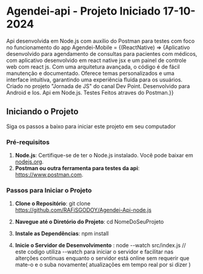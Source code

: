 # Agendei-api - Projeto Iniciado 17-10-2024

   Api  desenvolvida em Node.js com auxilio do Postman para testes com foco no funcionamento do app Agendei-Mobile = {(ReactNative) => {Aplicativo desenvolvido para agendamento de consultas para pacientes com médicos, com aplicativo desenvolvido em react native jsx e um painel de controle web com react js. Com uma arquitetura avançada, o código é de fácil manutenção e documentado. Oferece temas personalizados e    uma interface intuitiva, garantindo uma experiência fluida para os usuários. Criado no projeto "Jornada de JS" do canal Dev Point. Desenvolvido para Android e Ios. Api em Node.js. Testes Feitos atraves do Postman.}}
   

## Iniciando o Projeto
   Siga os passos a baixo para iniciar este projeto em seu computador
### Pré-requisitos

1. **Node.js**: Certifique-se de ter o Node.js instalado. Você pode baixar em [nodejs.org](https://nodejs.org/).
2. **Postman ou outra ferramenta para testes da api**: https://www.postman.com.

### Passos para Iniciar o Projeto

1. **Clone o Repositório**:
    git clone https://github.com/RAFiSGODOY/Agendei-Api-node.js

2. **Navegue até o Diretório do Projeto**:
    cd NomeDoSeuProjeto

3. **Instale as Dependências**:
   npm install

4. **Inicie o Servidor de Desenvolvimento** :
   node --watch src/index.js // este codigo utiliza --watch para iniciar o servidor e facilitar nas alterções continuas enquanto o servidor está online sem requerir que mate-o e o suba novamente( atualizações em tempo real por si dizer )

